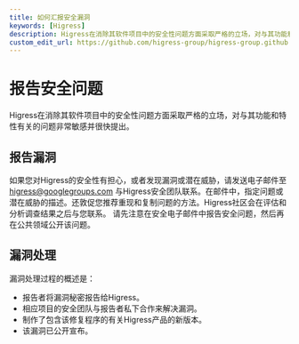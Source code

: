```yaml
---
title: 如何汇报安全漏洞
keywords: [Higress]
description: Higress在消除其软件项目中的安全性问题方面采取严格的立场，对与其功能和特性有关的问题非常敏感并很快提出。
custom_edit_url: https://github.com/higress-group/higress-group.github.io/blob/main/i18n/zh-cn/docusaurus-plugin-content-docs/current/developers/contributor-guide/reporting-security-issues_dev.md
---
```


# 报告安全问题

Higress在消除其软件项目中的安全性问题方面采取严格的立场，对与其功能和特性有关的问题非常敏感并很快提出。

## 报告漏洞

如果您对Higress的安全性有担心，或者发现漏洞或潜在威胁，请发送电子邮件至[higress@googlegroups.com](mailto:higress@googlegroups.com)
与Higress安全团队联系。在邮件中，指定问题或潜在威胁的描述。还敦促您推荐重现和复制问题的方法。Higress社区会在评估和分析调查结果之后与您联系。  请先注意在安全电子邮件中报告安全问题，然后再在公共领域公开该问题。  

## 漏洞处理  

漏洞处理过程的概述是：

*   报告者将漏洞秘密报告给Higress。
*   相应项目的安全团队与报告者私下合作来解决漏洞。
*   制作了包含该修复程序的有关Higress产品的新版本。
*   该漏洞已公开宣布。

